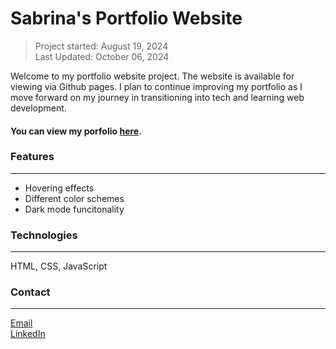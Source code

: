 # Sabrina's Portfolio Website

> Project started: August 19, 2024<br>
> Last Updated: October 06, 2024

Welcome to my portfolio website project. The website is available for viewing via Github pages. I plan to continue improving my portfolio as I move forward on my journey in transitioning into tech and learning web development.

#### You can view my porfolio <a href="https://sabrinaira.github.io/portfolio/">here</a>.

### Features

---

- Hovering effects
- Different color schemes
- Dark mode funcitonality

### Technologies

---

HTML, CSS, JavaScript

### Contact

---

<a href="mailto:sabrinapira@yahoo.com">Email</a><br>
<a href="https://www.linkedin.com/in/sabrinapira/">LinkedIn</a>
